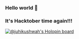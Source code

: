 ### Hello world 👋
### It's Hacktober time again!!!

<!--
**juhikushwah/juhikushwah** is a ✨ _special_ ✨ repository because its `README.md` (this file) appears on your GitHub profile.

Here are some ideas to get you started:

- 🔭 I’m currently working on ...
- 🌱 I’m currently learning ...
- 👯 I’m looking to collaborate on ...
- 🤔 I’m looking for help with ...
- 💬 Ask me about ...
- 📫 How to reach me: ...
- 😄 Pronouns: ...
- ⚡ Fun fact: ...
-->
[![@juhikushwah's Holopin board](https://holopin.io/api/user/board?user=juhikushwah)](https://holopin.io/@juhikushwah)
